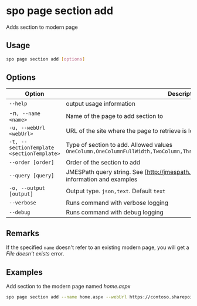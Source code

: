 # spo page section add

Adds section to modern page

## Usage

```sh
spo page section add [options]
```

## Options

Option|Description
------|-----------
`--help`|output usage information
-n`, --name <name>`|Name of the page to add section to
`-u, --webUrl <webUrl>`|URL of the site where the page to retrieve is located
`-t, --sectionTemplate <sectionTemplate>`|Type of section to add. Allowed values `OneColumn,OneColumnFullWidth,TwoColumn,ThreeColumn,TwoColumnLeft,TwoColumnRight`
`--order [order]`|Order of the section to add
`--query [query]`|JMESPath query string. See [http://jmespath.org/](http://jmespath.org/) for more information and examples
`-o, --output [output]`|Output type. `json,text`. Default `text`
`--verbose`|Runs command with verbose logging
`--debug`|Runs command with debug logging

## Remarks

If the specified `name` doesn't refer to an existing modern page, you will get a _File doesn't exists_ error.

## Examples

Add section to the modern page named _home.aspx_

```sh
spo page section add --name home.aspx --webUrl https://contoso.sharepoint.com/sites/newsletter  --sectionTemplate OneColumn --order 1
```